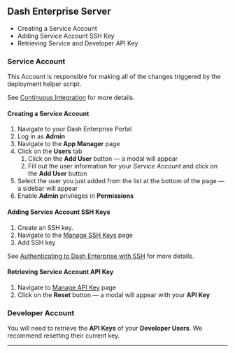 
## Dash Enterprise Server

* Creating a Service Account
* Adding Service Account SSH Key
* Retrieving Service and Developer API Key

### Service Account

This Account is responsible for making all of the changes triggered by the deployment helper script. 

See [Continuous Integration](/dash-enterprise/continuous-integration) for more details.

#### Creating a Service Account

1. Navigate to your Dash Enterprise Portal
2. Log in as **Admin**
3. Navigate to the **App Manager** page
4. Click on the **Users** tab
   1. Click on the **Add User** button — a modal will appear
   2. Fill out the user information for your *Service Account* and click on the **Add User** button
5. Select the user you just added from the list at the bottom of the page — a sidebar will appear
6. Enable **Admin** privileges in **Permissions**

#### Adding Service Account SSH Keys

1. Create an SSH key. 
2. Navigate to the [Manage SSH Keys](/Manager/ssh-keys) page
3. Add SSH key 

See [Authenticating to Dash Enterprise with SSH](/Docs/dash-enterprise/ssh) for more details.

#### Retrieving Service Account API Key

1. Navigate to [Manage API Key](/Manager/auth/api_key) page
2. Click on the **Reset** button — a modal will appear with your **API Key**

### Developer Account

You will need to retrieve the **API Keys** of  your **Developer Users**.  We 
recommend resetting their current key.

-----